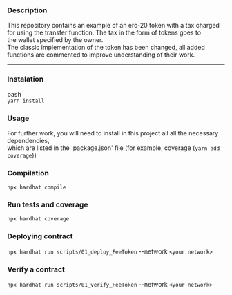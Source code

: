 ### Description

This repository contains an example of an erc-20 token with a tax charged  
for using the transfer function. The tax in the form of tokens goes to  
the wallet specified by the owner.  
The classic implementation of the token has been changed, all added  
functions are commented to improve understanding of their work.  

***

### Instalation

bash  
```yarn install```

### Usage

For further work, you will need to install in this project all all the necessary dependencies,  
which are listed in the 'package.json' file (for example, coverage (```yarn add coverage```))

### Compilation

```npx hardhat compile```

### Run tests and coverage 

```npx hardhat coverage```

### Deploying contract

```npx hardhat run scripts/01_deploy_FeeToken``` 
--network `<your network>`

### Verify a contract

```npx hardhat run scripts/01_verify_FeeToken``` 
--network `<your network>`
